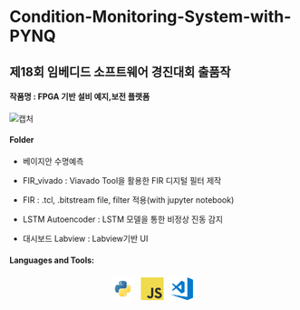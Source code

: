 # Condition-Monitoring-System-with-PYNQ
## 제18회 임베디드 소프트웨어 경진대회 출품작
#### 작품명 : FPGA 기반 설비 예지,보전 플랫폼
![캡처](https://user-images.githubusercontent.com/55612222/108587554-9448ff80-7397-11eb-8494-4ecbbecdf10f.PNG)

#### Folder
 * 베이지안 수명예측

 * FIR_vivado : Viavado Tool을 활용한 FIR 디지털 필터 제작

 * FIR : .tcl, .bitstream file,  filter 적용(with jupyter notebook)

 * LSTM Autoencoder : LSTM 모델을 통한 비정상 진동 감지

 * 대시보드 Labview : Labview기반 UI

####  Languages and Tools:
<p align="center">
<img src="https://raw.githubusercontent.com/github/explore/80688e429a7d4ef2fca1e82350fe8e3517d3494d/topics/python/python.png" alt="Python" height="40" style="vertical-align:top; margin:4px">
<img src="https://raw.githubusercontent.com/github/explore/80688e429a7d4ef2fca1e82350fe8e3517d3494d/topics/javascript/javascript.png" alt="Javascript" height="40" style="vertical-align:top; margin:4px">
<img src="https://raw.githubusercontent.com/github/explore/80688e429a7d4ef2fca1e82350fe8e3517d3494d/topics/visual-studio-code/visual-studio-code.png" alt="VS Code" height="40" style="vertical-align:top; margin:4px">
</p>
